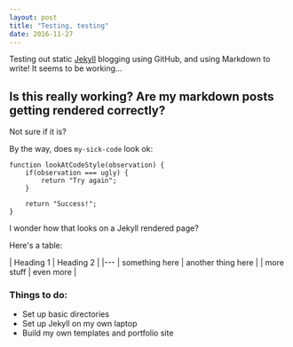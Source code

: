```yaml
---
layout: post
title: "Testing, testing"
date: 2016-11-27
---
```


Testing out static [Jekyll](http://jekyllrb.com) blogging using GitHub, and using Markdown to write! It seems to be working...

## Is this really working? Are my markdown posts getting rendered correctly?

Not sure if it is?

By the way, does `my-sick-code` look ok:

	function lookAtCodeStyle(observation) {
		if(observation === ugly) {
			return "Try again";
		}

		return "Success!";
	}

I wonder how that looks on a Jekyll rendered page?

Here's a table:

| Heading 1      | Heading 2 |
|---
| something here | another thing here |
| more stuff     | even more |

### Things to do:
* Set up basic directories
* Set up Jekyll on my own laptop
* Build my own templates and portfolio site
